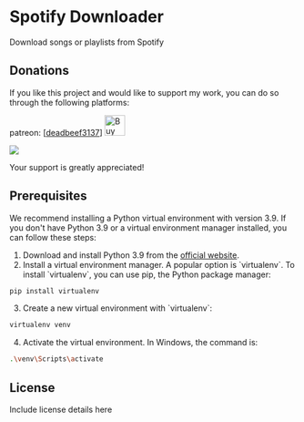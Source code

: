 # Spotify Downloader
Download songs or playlists from Spotify

## Donations

If you like this project and would like to support my work, you can do so through the following platforms:

patreon: [[deadbeef3137](https://www.patreon.com/user?u=23888929)]
<a href='https://ko-fi.com/deadbeef3137' target='_blank'><img height='36' style='border:0px;height:36px;' src='https://cdn.ko-fi.com/cdn/kofi4.png?v=2' border='0' alt='Buy Me a Coffee at ko-fi.com' /></a>

<a href="https://www.buymeacoffee.com/deadbeef3137"><img src="https://img.buymeacoffee.com/button-api/?text=Buy me a coffee&emoji=&slug=deadbeef3137&button_colour=FFDD00&font_colour=000000&font_family=Cookie&outline_colour=000000&coffee_colour=ffffff" /></a>

Your support is greatly appreciated!



## Prerequisites

We recommend installing a Python virtual environment with version 3.9. If you don't have Python 3.9 or a virtual environment manager installed, you can follow these steps:

1. Download and install Python 3.9 from the [official website](https://www.python.org/downloads/release/python-390/).
2. Install a virtual environment manager. A popular option is \`virtualenv\`. To install \`virtualenv\`, you can use pip, the Python package manager:

```bash
pip install virtualenv
```

3. Create a new virtual environment with \`virtualenv\`:

```bash
virtualenv venv
```

4. Activate the virtual environment. In Windows, the command is:

```bash
.\venv\Scripts\activate
```

## License

Include license details here
